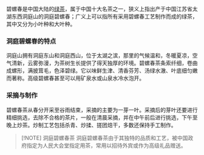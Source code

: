 碧螺春是中国大陆的[绿茶](中国的茶叶六大分类)，属于中国十大名茶之一，狭义上指出产于中国江苏省太湖东西洞庭山的洞庭碧螺春；广义上可以指所有采用碧螺春工艺制作而成的绿茶，其中又分为小叶种和大叶种。

### 洞庭碧螺春的特点
洞庭山拥有洞庭东山和洞庭西山，位于太湖之滨，那里的气候温和，冬暖夏凉，空气清新，云雾弥漫，为茶树生长提供了得天独厚的环境。碧螺春茶条索纤细，卷曲成螺形，满披茸毛，色泽碧绿。它以味鲜生津、清香芬芳、汤绿水澈、叶底细匀嫩而著称。高级碧螺春甚至可以用矿泉水或山泉水冷水泡开。

### 采摘与制作
碧螺春茶从春分开采至谷雨结束，采摘的主要为一芽一叶。采摘后的芽叶还要进行精细挑选，去除不合格的茶片，一般在清晨采摘，并在中午前后进行挑选，下午至晚上炒茶。炒制工艺包括杀青、炒揉、搓团焙干，多数还保持手工制作。


> [!NOTE] 洞庭碧螺春茶
洞庭碧螺春茶由于其独特的品质和工艺，被中国政府指定为人民大会堂指定用茶，常用以招待外宾或作为高级礼品赠送。
